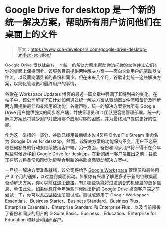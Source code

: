 # Google Drive for desktop 是一个新的统一解决方案，帮助所有用户访问他们在桌面上的文件

> 原文：<https://www.xda-developers.com/google-drive-desktop-unified-solution/>

Google Drive 很快就会有一个统一的解决方案来帮助你[访问你的文件](https://www.xda-developers.com/google-drive-android-search-improvements/)并让它们在你的桌面上保持同步。该服务目前提供两种解决方案——面向企业用户的驱动器文件流，以及面向消费者的备份和同步。但在未来几个月，谷歌计划统一这些解决方案，以简化管理员和最终用户的事情。

谷歌在 Workspace Updates 博客的最近一篇文章中强调了即将到来的变化。在帖子中，该公司解释了它计划如何通过统一解决方案从驱动器文件流和备份及同步两方面提供最佳和最常用的功能。谷歌声称，统一的解决方案将为所有 Google Drive 用户提供强大的同步客户端，并使管理员和 it 团队更容易管理部署。统一的解决方案还将减少用户对使用哪个应用程序的困惑，并为最终用户提供更好的性能。

作为这一举措的一部分，谷歌已经用最新版本(v.45)将 Drive File Stream 重命名为 Google Drive for desktop。然而，该解决方案的功能保持不变，用户不必采取任何额外的行动来继续使用客户端。另一方面，备份和同步用户将不得不在今年晚些时候迁移到 Google Drive for desktop。在新的统一客户端推出之前，谷歌正在努力将备份和同步功能整合到新的谷歌桌面驱动解决方案中。

一旦统一解决方案准备就绪，该公司将给予 [Google Workspace](https://www.xda-developers.com/google-workspace-open-microsoft-office-files-edit-mode/) 管理员和最终用户 3 个月的通知，以过渡到桌面驱动。如果你有兴趣了解更多关于新的谷歌桌面驱动解决方案，你可以前往[这个链接](https://support.google.com/googleone/answer/10309431)。有关哪些功能将过渡到台式机硬盘的更多信息，[单击此处](https://support.google.com/googleone/answer/10309431#zippy=%2Csee-the-full-list-of-features)。如果你想在今年晚些时候推出新的 Google Drive 桌面客户端之前尝试一下，你可以点击[链接](https://docs.google.com/forms/d/e/1FAIpQLSd2f59L2hkw3GHU2q709mtmkpX0NfMG6VThi3kOs40wEcIp3g/viewform?usp=sf_link)注册测试版。测试版适用于 Google Workspace Essentials、Business Starter、Business Standard、Business Plus、Enterprise Essentials、Enterprise Standard 和 Enterprise Plus，以及当前部署了备份和同步的用户的 G Suite Basic、Business、Education、Enterprise for Education 和非营利组织客户。